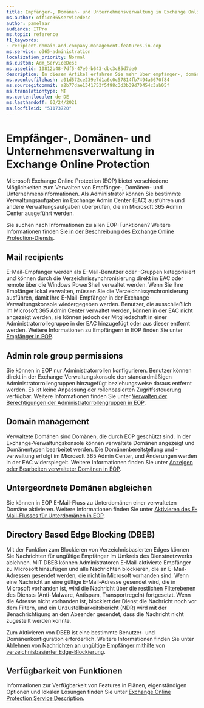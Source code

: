 ```yaml
---
title: Empfänger-, Domänen- und Unternehmensverwaltung in Exchange Online Protection
ms.author: office365servicedesc
author: pamelaar
audience: ITPro
ms.topic: reference
f1_keywords:
- recipient-domain-and-company-management-features-in-eop
ms.service: o365-administration
localization_priority: Normal
ms.custom: Adm_ServiceDesc
ms.assetid: 10812b48-7df5-47e9-b643-dbc3c85d7de0
description: In diesem Artikel erfahren Sie mehr über empfänger-, domänen- und unternehmensverwaltung in Microsoft Exchange Online Protection (EOP).
ms.openlocfilehash: a01d572ce239e7d1a6c0c57814fb7494a6670f84
ms.sourcegitcommit: a2b77dae1341753f5f98c3d3b39d70454c3ab05f
ms.translationtype: MT
ms.contentlocale: de-DE
ms.lasthandoff: 03/24/2021
ms.locfileid: "51173720"
---
```

# <a name="recipient-domain-and-company-management-in-exchange-online-protection"></a>Empfänger-, Domänen- und Unternehmensverwaltung in Exchange Online Protection

Microsoft Exchange Online Protection (EOP) bietet verschiedene Möglichkeiten zum Verwalten von Empfänger-, Domänen- und Unternehmensinformationen. Als Administrator können Sie bestimmte Verwaltungsaufgaben im Exchange Admin Center (EAC) ausführen und andere Verwaltungsaufgaben überprüfen, die im Microsoft 365 Admin Center ausgeführt werden.
  
Sie suchen nach Informationen zu allen EOP-Funktionen? Weitere Informationen finden [Sie in der Beschreibung des Exchange Online Protection-Diensts](exchange-online-protection-service-description.md).
  
## <a name="mail-recipients"></a>Mail recipients

E-Mail-Empfänger werden als E-Mail-Benutzer oder -Gruppen kategorisiert und können durch die Verzeichnissynchronisierung direkt im EAC oder remote über die Windows PowerShell verwaltet werden. Wenn Sie Ihre Empfänger lokal verwalten, müssen Sie die Verzeichnissynchronisierung ausführen, damit Ihre E-Mail-Empfänger in der Exchange-Verwaltungskonsole wiedergegeben werden. Benutzer, die ausschließlich im Microsoft 365 Admin Center verwaltet werden, können in der EAC nicht angezeigt werden, sie können jedoch der Mitgliedschaft in einer Administratorrollegruppe in der EAC hinzugefügt oder aus dieser entfernt werden. Weitere Informationen zu Empfängern in EOP finden Sie unter [Empfänger in EOP](/microsoft-365/security/office-365-security/manage-recipients-in-eop).
  
## <a name="admin-role-group-permissions"></a>Admin role group permissions

Sie können in EOP nur Administratorrollen konfigurieren. Benutzer können direkt in der Exchange-Verwaltungskonsole den standardmäßigen Administratorrollengruppen hinzugefügt beziehungsweise daraus entfernt werden. Es ist keine Anpassung der rollenbasierten Zugriffssteuerung verfügbar. Weitere Informationen finden Sie unter [Verwalten der Berechtigungen der Administratorrollengruppen in EOP](/microsoft-365/security/office-365-security/manage-admin-role-group-permissions-in-eop).
  
## <a name="domain-management"></a>Domain management

Verwaltete Domänen sind Domänen, die durch EOP geschützt sind. In der Exchange-Verwaltungskonsole können verwaltete Domänen angezeigt und Domänentypen bearbeitet werden. Die Domänenbereitstellung und -verwaltung erfolgt im Microsoft 365 Admin Center, und Änderungen werden in der EAC widerspiegelt. Weitere Informationen finden Sie unter [Anzeigen oder Bearbeiten verwalteter Domänen in EOP](/microsoft-365/security/office-365-security/exchange-online-protection-overview).
  
## <a name="match-subdomains"></a>Untergeordnete Domänen abgleichen

Sie können in EOP E-Mail-Fluss zu Unterdomänen einer verwalteten Domäne aktivieren. Weitere Informationen finden Sie unter [Aktivieren des E-Mail-Flusses für Unterdomänen in EOP](/microsoft-365/security/office-365-security/mail-flow-in-eop). 
  
## <a name="directory-based-edge-blocking-dbeb"></a>Directory Based Edge Blocking (DBEB)

Mit der Funktion zum Blockieren von Verzeichnisbasierten Edges können Sie Nachrichten für ungültige Empfänger im Umkreis des Dienstnetzwerks ablehnen. MIT DBEB können Administratoren E-Mail-aktivierte Empfänger zu Microsoft hinzufügen und alle Nachrichten blockieren, die an E-Mail-Adressen gesendet werden, die nicht in Microsoft vorhanden sind. Wenn eine Nachricht an eine gültige E-Mail-Adresse gesendet wird, die in Microsoft vorhanden ist, wird die Nachricht über die restlichen Filterebenen des Diensts (Anti-Malware, Antispam, Transportregeln) fortgesetzt. Wenn die Adresse nicht vorhanden ist, blockiert der Dienst die Nachricht noch vor dem Filtern, und ein Unzustellbarkeitsbericht (NDR) wird mit der Benachrichtigung an den Absender gesendet, dass die Nachricht nicht zugestellt werden konnte. 
  
Zum Aktivieren von DBEB ist eine bestimmte Benutzer- und Domänenkonfiguration erforderlich. Weitere Informationen finden Sie unter [Ablehnen von Nachrichten an ungültige Empfänger mithilfe von verzeichnisbasierter Edge-Blockierung](/exchange/mail-flow-best-practices/use-directory-based-edge-blocking).
  
## <a name="feature-availability"></a>Verfügbarkeit von Funktionen

Informationen zur Verfügbarkeit von Features in Plänen, eigenständigen Optionen und lokalen Lösungen finden Sie unter [Exchange Online Protection Service Description](exchange-online-protection-service-description.md).